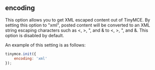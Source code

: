 ## encoding

This option allows you to get XML escaped content out of TinyMCE. By setting this option to "xml", posted content will be converted to an XML string escaping characters such as <, >, ", and & to <, >, ", and &. This option is disabled by default.

An example of this setting is as follows:

```js
tinymce.init({
    encoding: 'xml'
});
```

